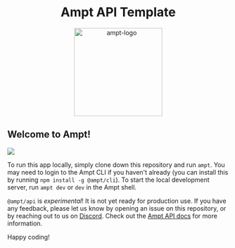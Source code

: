 <p align="center">
    <div width="100%" align="center">
        <h1>Ampt API Template</h1>
    </div>
    <p align="center">
        <img src="https://ampt.dev/public/templates/ampt-api.svg" alt="ampt-logo" width="200"/>
    </p>
</p>

## Welcome to Ampt!

[<img src="https://getampt.com/button"/>](https://ampt.dev/start?template=ampt-api)

To run this app locally, simply clone down this repository and run `ampt`. You may need to login to the Ampt CLI if you haven't already (you can install this by running `npm install -g @ampt/cli`). To start the local development server, run `ampt dev` or `dev` in the Ampt shell.

`@ampt/api` is _experimental_! It is not yet ready for production use. If you have any feedback, please let us know by opening an issue on this repository, or by reaching out to us on [Discord](https://getampt.com/discord). Check out the [Ampt API docs](https://getampt.com/docs/api/) for more information.

Happy coding!
